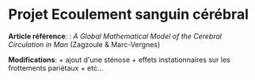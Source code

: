 # Projet Ecoulement sanguin cérébral

**Article référence**: : _A Global Mathematical Model of the Cerebral Circulation in Man_ (Zagzoule & Marc-Vergnes)

**Modifications**: + ajout d'une sténose + effets instationnaires sur les frottements pariétaux + etc...

